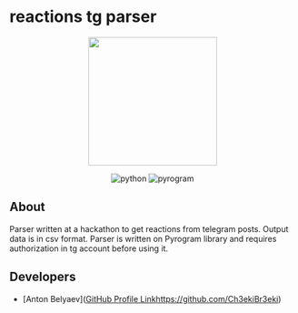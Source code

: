 # reactions tg parser
<p align="center">
      <img src="https://i.ibb.co/7vFDTmq/68747470733a2f2f646f63732e7079726f6772616d2e6f72672f5f7374617469632f7079726f6772616d2e706e67.png" width="226">
</p>

<p align="center">
   <img src="https://img.shields.io/badge/Python-3.9-blue" alt="python">
   <img src="https://img.shields.io/badge/Library-Pyrogram-violet" alt="pyrogram">
</p>

## About

Parser written at a hackathon to get reactions from telegram posts. Output data is in csv format. Parser is written on Pyrogram library and requires authorization in tg account before using it.

## Developers

- [Anton Belyaev]([GitHub Profile Link](https://github.com/Ch3ekiBr3eki)https://github.com/Ch3ekiBr3eki)
